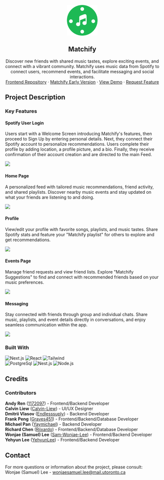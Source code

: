 <!-- INTRODUCTION -->

<div align="center">
  <a href="https://github.com/Sam-Wonjae-Lee/Matchify-Frontend">
    <img src="/matchify_logo.svg" alt="Matchify Logo" width="100" height="100">
  </a>

  <h2 align="center">Matchify</h2>
  <p align="center">
    Discover new friends with shared music tastes, explore exciting events, and connect with a vibrant community.
Matchify uses music data from Spotify to connect users, recommend events, and facilitate messaging and social interactions.
    <br />
    <a href="https://github.com/Sam-Wonjae-Lee/Matchify-Frontend">Frontend Repository</a>
    ·
    <a href="https://github.com/Sam-Wonjae-Lee/Matchify-Beta">Matchify Early Version</a>
    ·
    <a href="">View Demo</a>
    ·
    <a href="">Request Feature</a>
  </p>
</div>

<!-- PROJECT DESCRIPTION -->
## Project Description

### Key Features

#### Spotify User Login
Users start with a Welcome Screen introducing Matchify's features, then proceed to Sign Up by entering personal details. Next, they connect their Spotify account to personalize recommendations. Users complete their profile by adding location, a profile picture, and a bio. Finally, they receive confirmation of their account creation and are directed to the main Feed.

<img src="https://github.com/user-attachments/assets/6919ee1a-8757-446b-b8de-bff906ef7ca0" width="800" />

#### Home Page
A personalized feed with tailored music recommendations, friend activity, and shared playlists. Discover nearby music events and stay updated on what your friends are listening to and doing. 

<img src="https://github.com/user-attachments/assets/8c9a0878-37e4-4190-9d10-cb3d6b71c964" width="150" />

#### Profile
View/edit your profile with favorite songs, playlists, and music tastes. Share Spotify stats and feature your "Matchify playlist" for others to explore and get recommendations.

<img src="https://github.com/user-attachments/assets/921744f2-31cd-4a1c-8021-58ff5320d5b7" width="450" />

#### Events Page
Manage friend requests and view friend lists. Explore "Matchify Suggestions" to find and connect with recommended friends based on your music preferences.

<img src="https://github.com/user-attachments/assets/a4f9896f-83e8-4955-a2f6-3415b0293dce" width="450" />

#### Messaging
Stay connected with friends through group and individual chats. Share music, playlists, and event details directly in conversations, and enjoy seamless communication within the app.

<img src="https://github.com/user-attachments/assets/f0c88caf-ec42-4e9a-82ac-a36e25d8518e" width="450" />

### Built With
![Next.js](https://img.shields.io/badge/next.js-000000?style=for-the-badge&logo=nextdotjs&logoColor=white)
![React](https://img.shields.io/badge/React-20232A?style=for-the-badge&logo=react&logoColor=61DAFB)
![Tailwind](https://img.shields.io/badge/Tailwind_CSS-38B2AC?style=for-the-badge&logo=tailwind-css&logoColor=white)
\
![PostgreSql](https://img.shields.io/badge/PostgreSQL-316192?style=for-the-badge&logo=postgresql&logoColor=white)
![Nest.js](https://img.shields.io/badge/nestjs-E0234E?style=for-the-badge&logo=nestjs&logoColor=white)
![Node.js](https://img.shields.io/badge/Node.js-43853D?style=for-the-badge&logo=node.js&logoColor=white)

<!-- CREDITS -->
## Credits

### Contributors
**Andy Ren** ([1172097](https://github.com/1172097)) - Frontend/Backend Developer \
**Calvin Liew** ([Calvin-Liew](https://github.com/Calvin-Liew)) - UI/UX Designer \
**Dmitrii Vlasov** ([Endlesssuply](https://github.com/Endlesssuply)) - Backend Developer \
**Frank Peng** ([Graves451](https://github.com/Graves451)) - Frontend/Backend/Database Developer \
**Michael Pan** ([Yaymichael](https://github.com/Yaymichael)) - Backend Developer \
**Richard Chen** ([Riixardo](https://github.com/Riixardo)) - Frontend/Backend/Database Developer\
**Wonjae (Samuel) Lee** ([Sam-Wonjae-Lee](https://github.com/Sam-Wonjae-Lee)) - Frontend/Backend Developer \
**Yehyun Lee** ([YehyunLee](https://github.com/YehyunLee)) - Frontend/Backend Developer

<!-- CONTACT -->
## Contact
For more questions or information about the project, please consult: \
Wonjae (Samuel) Lee - wonjaesamuel.lee@mail.utoronto.ca

